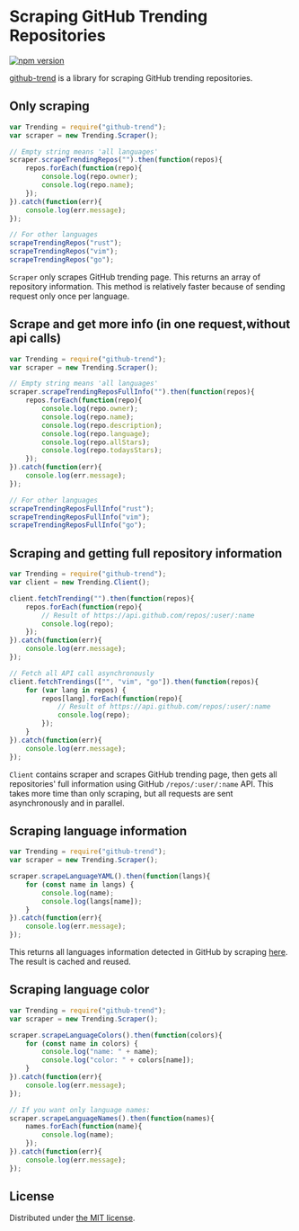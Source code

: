 Scraping GitHub Trending Repositories
=====================================

[![npm version](https://badge.fury.io/js/github-trend.svg)](http://badge.fury.io/js/github-trend)

[github-trend](https://www.npmjs.com/package/github-trend) is a library for scraping GitHub trending repositories.

## Only scraping

```javascript
var Trending = require("github-trend");
var scraper = new Trending.Scraper();

// Empty string means 'all languages'
scraper.scrapeTrendingRepos("").then(function(repos){
    repos.forEach(function(repo){
        console.log(repo.owner);
        console.log(repo.name);
    });
}).catch(function(err){
    console.log(err.message);
});

// For other languages
scrapeTrendingRepos("rust");
scrapeTrendingRepos("vim");
scrapeTrendingRepos("go");
```

`Scraper` only scrapes GitHub trending page. This returns an array of repository information.  This method is relatively faster because of sending request only once per language.

## Scrape and get more info (in one request,without api calls)
```javascript
var Trending = require("github-trend");
var scraper = new Trending.Scraper();

// Empty string means 'all languages'
scraper.scrapeTrendingReposFullInfo("").then(function(repos){
    repos.forEach(function(repo){
        console.log(repo.owner);
        console.log(repo.name);
        console.log(repo.description);
        console.log(repo.language);
        console.log(repo.allStars);
        console.log(repo.todaysStars);
    });
}).catch(function(err){
    console.log(err.message);
});

// For other languages
scrapeTrendingReposFullInfo("rust");
scrapeTrendingReposFullInfo("vim");
scrapeTrendingReposFullInfo("go");
```


## Scraping and getting full repository information

```javascript
var Trending = require("github-trend");
var client = new Trending.Client();

client.fetchTrending("").then(function(repos){
    repos.forEach(function(repo){
        // Result of https://api.github.com/repos/:user/:name
        console.log(repo);
    });
}).catch(function(err){
    console.log(err.message);
});

// Fetch all API call asynchronously
client.fetchTrendings(["", "vim", "go"]).then(function(repos){
    for (var lang in repos) {
        repos[lang].forEach(function(repo){
            // Result of https://api.github.com/repos/:user/:name
            console.log(repo);
        });
    }
}).catch(function(err){
    console.log(err.message);
});
```

`Client` contains scraper and scrapes GitHub trending page, then gets all repositories' full information using GitHub `/repos/:user/:name` API.
This takes more time than only scraping, but all requests are sent asynchronously and in parallel.

## Scraping language information

```javascript
var Trending = require("github-trend");
var scraper = new Trending.Scraper();

scraper.scrapeLanguageYAML().then(function(langs){
    for (const name in langs) {
        console.log(name);
        console.log(langs[name]);
    }
}).catch(function(err){
    console.log(err.message);
});
```

This returns all languages information detected in GitHub by scraping [here](https://raw.githubusercontent.com/github/linguist/master/lib/linguist/languages.yml).
The result is cached and reused.

## Scraping language color

```javascript
var Trending = require("github-trend");
var scraper = new Trending.Scraper();

scraper.scrapeLanguageColors().then(function(colors){
    for (const name in colors) {
        console.log("name: " + name);
        console.log("color: " + colors[name]);
    }
}).catch(function(err){
    console.log(err.message);
});

// If you want only language names:
scraper.scrapeLanguageNames().then(function(names){
    names.forEach(function(name){
        console.log(name);
    });
}).catch(function(err){
    console.log(err.message);
});
```

## License

Distributed under [the MIT license](LICENSE.txt).

